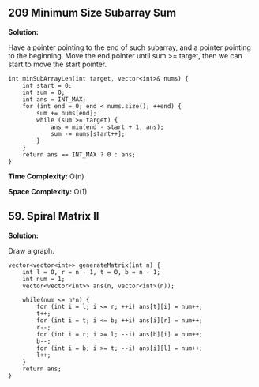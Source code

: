 ## 209 Minimum Size Subarray Sum

**Solution:** 

Have a pointer pointing to the end of such subarray, and a pointer pointing to the beginning. Move the end pointer until sum >= target, then we can start to move the start pointer.

```
int minSubArrayLen(int target, vector<int>& nums) {
    int start = 0;
    int sum = 0;
    int ans = INT_MAX;
    for (int end = 0; end < nums.size(); ++end) {
        sum += nums[end];
        while (sum >= target) {
            ans = min(end - start + 1, ans);
            sum -= nums[start++];
        }
    }
    return ans == INT_MAX ? 0 : ans;
}

```
       
**Time Complexity:**  O(n)

**Space Complexity:**  O(1)


## 59. Spiral Matrix II

**Solution:** 

Draw a graph.

```
vector<vector<int>> generateMatrix(int n) {
    int l = 0, r = n - 1, t = 0, b = n - 1;
    int num = 1;
    vector<vector<int>> ans(n, vector<int>(n));

    while(num <= n*n) {
        for (int i = l; i <= r; ++i) ans[t][i] = num++;
        t++;
        for (int i = t; i <= b; ++i) ans[i][r] = num++;
        r--;
        for (int i = r; i >= l; --i) ans[b][i] = num++;
        b--;
        for (int i = b; i >= t; --i) ans[i][l] = num++;
        l++;
    }
    return ans;
}
 ```
